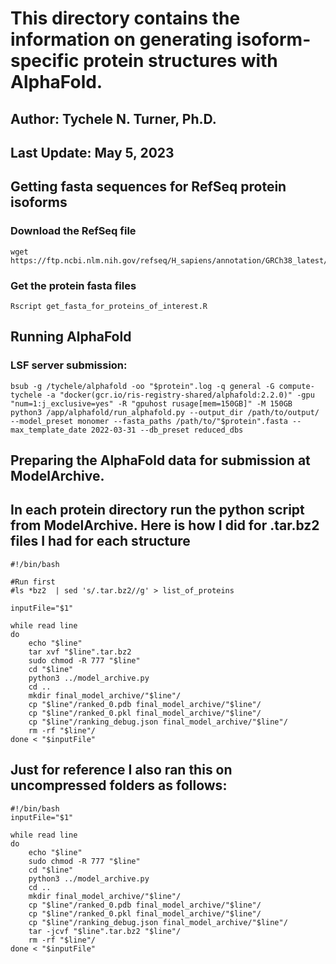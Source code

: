 # This directory contains the information on generating isoform-specific protein structures with AlphaFold.

## Author: Tychele N. Turner, Ph.D.
## Last Update: May 5, 2023

## Getting fasta sequences for RefSeq protein isoforms

### Download the RefSeq file
```
wget https://ftp.ncbi.nlm.nih.gov/refseq/H_sapiens/annotation/GRCh38_latest/refseq_identifiers/GRCh38_latest_protein.faa.gz
```

### Get the protein fasta files
```
Rscript get_fasta_for_proteins_of_interest.R
```

## Running AlphaFold

### LSF server submission:
```
bsub -g /tychele/alphafold -oo "$protein".log -q general -G compute-tychele -a "docker(gcr.io/ris-registry-shared/alphafold:2.2.0)" -gpu "num=1:j_exclusive=yes" -R "gpuhost rusage[mem=150GB]" -M 150GB python3 /app/alphafold/run_alphafold.py --output_dir /path/to/output/ --model_preset monomer --fasta_paths /path/to/"$protein".fasta --max_template_date 2022-03-31 --db_preset reduced_dbs
```

## Preparing the AlphaFold data for submission at ModelArchive.
## In each protein directory run the python script from ModelArchive. Here is how I did for .tar.bz2 files I had for each structure
```
#!/bin/bash

#Run first
#ls *bz2  | sed 's/.tar.bz2//g' > list_of_proteins

inputFile="$1"

while read line
do 
	echo "$line"
	tar xvf "$line".tar.bz2
	sudo chmod -R 777 "$line"
	cd "$line"
	python3 ../model_archive.py 
	cd ..
	mkdir final_model_archive/"$line"/
	cp "$line"/ranked_0.pdb final_model_archive/"$line"/
	cp "$line"/ranked_0.pkl final_model_archive/"$line"/
	cp "$line"/ranking_debug.json final_model_archive/"$line"/
	rm -rf "$line"/
done < "$inputFile"
```

## Just for reference I also ran this on uncompressed folders as follows:
```
#!/bin/bash
inputFile="$1"

while read line
do 
	echo "$line"
	sudo chmod -R 777 "$line"
	cd "$line"
	python3 ../model_archive.py 
	cd ..
	mkdir final_model_archive/"$line"/
	cp "$line"/ranked_0.pdb final_model_archive/"$line"/
	cp "$line"/ranked_0.pkl final_model_archive/"$line"/
	cp "$line"/ranking_debug.json final_model_archive/"$line"/
	tar -jcvf "$line".tar.bz2 "$line"/
	rm -rf "$line"/
done < "$inputFile"
```
